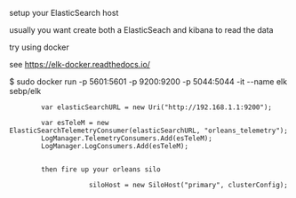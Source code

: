 
setup your ElasticSearch host

usually you want create both a ElasticSeach and kibana to read the data

try using docker

see https://elk-docker.readthedocs.io/

$ sudo docker run -p 5601:5601 -p 9200:9200 -p 5044:5044 -it --name elk sebp/elk


            var elasticSearchURL = new Uri("http://192.168.1.1:9200");

            var esTeleM = new ElasticSearchTelemetryConsumer(elasticSearchURL, "orleans_telemetry");
            LogManager.TelemetryConsumers.Add(esTeleM);
            LogManager.LogConsumers.Add(esTeleM);
            
            
            then fire up your orleans silo
            
                        siloHost = new SiloHost("primary", clusterConfig);
